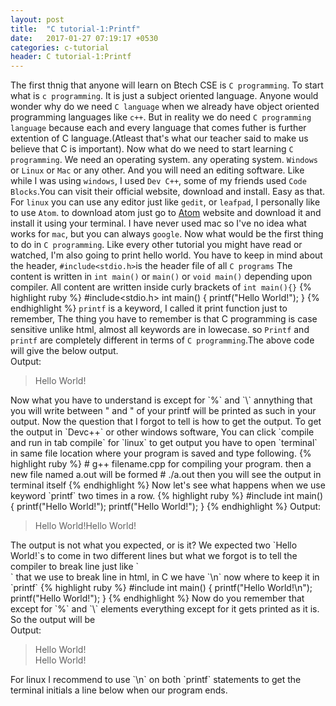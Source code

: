 ```yaml
---
layout: post
title:  "C tutorial-1:Printf"
date:   2017-01-27 07:19:17 +0530
categories: c-tutorial
header: C tutorial-1:Printf
---
```

The first thnig that anyone will learn on Btech CSE is `C programming`. To start what is `c programming`. It is just a subject oriented language. Anyone would wonder why do we need `C language` when we already have object oriented programming languages like `c++`.
But in reality we do need `C programming language` because each and every language that comes futher is further extention of C language.(Atleast that's what our teacher said to make us believe that C is important). Now what do we need to start learning `C programming`. We need an operating system. any operating system. `Windows` or `Linux` or `Mac` or any other. And you will need an editing software. Like while I was using `windows`, I used `Dev C++`, some of my friends used `Code Blocks`.You can visit their official website, download and install. Easy as that. For `linux` you can use any editor just like `gedit`, or `leafpad`, I personally like to use `Atom`. to download atom just go to <a href="http://atom.io">Atom</a> website and download it and install it using your terminal.
I have never used mac so I've no idea what works for `mac`, but you can always `google`.
Now what would be the first thing to do in `C programming`. Like every other tutorial you might have read or watched, I'm also going to print hello world.
You have to keep in mind about the header, `#include<stdio.h>`is the header file of all `C programs`
The content is written in `int main()` or `main()` or `void main()` depending upon compiler. All content are written inside  curly brackets of `int main(){}`
{% highlight ruby %}
#include<stdio.h>
int main()
{
printf("Hello World!");
}
{% endhighlight %}
`printf` is a keyword, I called it print function just to remember, The thing you have to remember is
that C programming is case sensitive unlike html, almost all keywords are in lowecase. so `Printf` and `printf` are completely different in terms of `C programming`.The above code will give the below output.<br>
Output:
<blockquote>
Hello World!
</blockquote>
Now what you have to understand is except for `%` and `\` annything that you will write between " and " of your printf  will be printed as such in your output.
Now the question that I forgot to tell is how to get the output. To get the output in `Devc++` or other windows software, You can click `compile and run in tab compile` for `linux` to get output you have to open `terminal` in same file location where your program is saved and type following.
{% highlight ruby %}
# g++ filename.cpp
for compiling your program.
then a new file named a.out will be formed
# ./a.out
then you will see the output in terminal itself
{% endhighlight %}
Now let's see what happens when we use keyword `printf` two times in a row.
{% highlight ruby %}
#include<stdio.h>
int main()
{
printf("Hello World!");
printf("Hello World!");
}
{% endhighlight %}
Output:
<blockquote>
Hello World!Hello World!
</blockquote>
The output is not what you expected, or is it? We expected two `Hello World!`s to come in two different lines but what we forgot is to tell the compiler to break line just like `<br>` that we use to break line in html, in C we have `\n` now where to keep it in `printf`
{% highlight ruby %}
#include<stdio.h>
int main()
{
printf("Hello World!\n");
printf("Hello World!");
}
{% endhighlight %}
Now do you remember that except for `%` and `\` elements everything except for it gets printed as it is. So the output will be<br>
Output:
<blockquote>
Hello World!<br>
Hello World!
</blockquote>
For linux I recommend to use `\n` on both `printf` statements to get the terminal initials a line below when our program ends.
